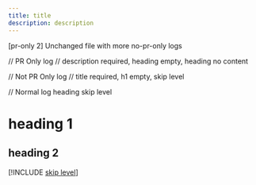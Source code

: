 ```yaml
---
title: title
description: description
---
```

[pr-only 2] Unchanged file with more no-pr-only logs

// PR Only log
// description required, heading empty, heading no content

// Not PR Only log
// title required, h1 empty, skip level

// Normal log heading skip level
# heading 1
## heading 2
[!INCLUDE [skip level](./includes/skip-level.md)]

